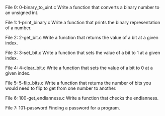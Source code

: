 File 0: 0-binary_to_uint.c  Write a function that converts a binary number to an unsigned int.

File 1: 1-print_binary.c  Write a function that prints the binary representation of a number.

File 2: 2-get_bit.c  Write a function that returns the value of a bit at a given index.

File 3: 3-set_bit.c  Write a function that sets the value of a bit to 1 at a given index.

File 4: 4-clear_bit.c  Write a function that sets the value of a bit to 0 at a given index.

File 5: 5-flip_bits.c  Write a function that returns the number of bits you would need to flip to get from one number to another.

File 6: 100-get_endianness.c  Write a function that checks the endianness.

File 7: 101-password  Finding a password for a program.
